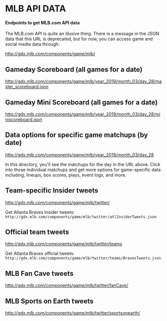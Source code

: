 # MLB API DATA
#### Endpoints to get MLB.com API data

The MLB.com API is quite an illusive thing. There is a message in the JSON data that this URL is deprecated, but for now, you can access game and social media data through:

http://gdx.mlb.com/components/game/mlb/


## Gameday Scoreboard (all games for a date)

http://gdx.mlb.com/components/game/mlb/year_2019/month_03/day_28/master_scoreboard.json


## Gameday Mini Scoreboard (all games for a date)

http://gdx.mlb.com/components/game/mlb/year_2019/month_03/day_28/miniscoreboard.json


## Data options for specific game matchups (by date)

http://gdx.mlb.com/components/game/mlb/year_2019/month_03/day_28

In this directory, you'll see the matchups for the day in the URL above. Click into those individual matchups and get more options for game-specific data including, lineups, box scores, plays, event logs, and more.


## Team-specific Insider tweets

http://gdx.mlb.com/components/game/mlb/twitter/

Get Atlanta Braves Insider tweets:
`http://gdx.mlb.com/components/game/mlb/twitter/atlInsiderTweets.json`


## Official team tweets

http://gdx.mlb.com/components/game/mlb/twitter/teams

Get Atlanta Braves official tweets:
`http://gdx.mlb.com/components/game/mlb/twitter/teams/BravesTweets.json`


## MLB Fan Cave tweets

http://gdx.mlb.com/components/game/mlb/twitter/fanCave/


## MLB Sports on Earth tweets

http://gdx.mlb.com/components/game/mlb/twitter/sportsonearth/
